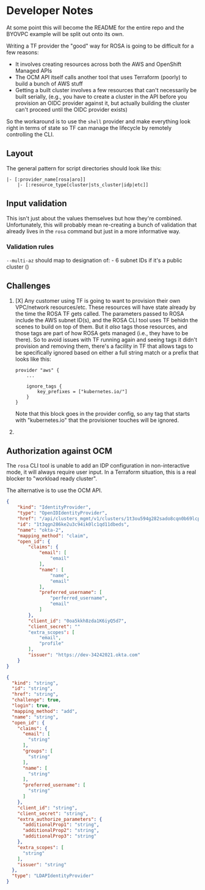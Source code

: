 # Developer Notes

At some point this will become the README for the entire repo and the BYOVPC example will be split out onto its own.

Writing a TF provider the "good" way for ROSA is going to be difficult for a few reasons:

- It involves creating resources across both the AWS and OpenShift Managed APIs
- The OCM API itself calls another tool that uses Terraform (poorly) to build a bunch of AWS stuff
- Getting a built cluster involves a few resources that can't necessarily be built serially, (e.g., you have to create a cluster in the API before you provision an OIDC provider against it, but actually building the cluster can't proceed until the OIDC provider exists)

So the workaround is to use the `shell` provider and make everything look right in terms of state so TF can manage the lifecycle by remotely controlling the CLI.

## Layout

The general pattern for script directories should look like this:

```
|- [:provider_name[rosa|aro]]
    |- [:resource_type[cluster|sts_cluster|idp|etc]]
```

## Input validation

This isn't just about the values themselves but how they're combined. Unfortunately, this will probably mean re-creating a bunch of validation that already lives in the `rosa` command but just in a more informative way.

### Validation rules

`--multi-az` should map to designation of:
    - 6 subnet IDs if it's a public cluster ()
## Challenges

1. [X] Any customer using TF is going to want to provision their own VPC/network resources/etc. These resources will have state already by the time the ROSA TF gets called. The parameters passed to ROSA include the AWS subnet ID(s), and the ROSA CLI tool uses TF behidn the scenes to build on top of them. But it *also* tags those resources, and those tags are part of how ROSA gets managed (i.e., they have to be there). So to avoid issues with TF running again and seeing tags it didn't provision and removing them, there's a facility in TF that allows tags to be specifically ignored based on either a full string match or a prefix that looks like this:

    ```hcl
    provider "aws" {
        ...

        ignore_tags {
            key_prefixes = ["kubernetes.io/"]
        }
    }
    ```

    Note that this block goes in the provider config, so any tag that starts with "kubernetes.io" that the provisioner touches will be ignored.

1. 


## Authorization against OCM

The `rosa` CLI tool is unable to add an IDP configuration in non-interactive mode, it will always require user input. In a Terraform situation, this is a real blocker to "workload ready cluster".

The alternative is to use the OCM API.

```json
{
    "kind": "IdentityProvider",
    "type": "OpenIDIdentityProvider",
    "href": "/api/clusters_mgmt/v1/clusters/1t3ou594g282sado8cqn0b69lcpabkoe/identity_providers/1t3qgn286ke2u3c94ik0lc1qd11dbeds",
    "id": "1t3qgn286ke2u3c94ik0lc1qd11dbeds",
    "name": "okta-2",
    "mapping_method": "claim",
    "open_id": {
        "claims": {
            "email": [
                "email"
            ],
            "name": [
                "name",
                "email"
            ],
            "preferred_username": [
                "perferred_username",
                "email"
            ]
        },
        "client_id": "0oa5kkh8zda1K6iyQ5d7",
        "client_secret": ""
        "extra_scopes": [
            "email",
            "profile"
        ],
        "issuer": "https://dev-34242021.okta.com"
    }
}
```

```json
{
  "kind": "string",
  "id": "string",
  "href": "string",
  "challenge": true,
  "login": true,
  "mapping_method": "add",
  "name": "string",
  "open_id": {
    "claims": {
      "email": [
        "string"
      ],
      "groups": [
        "string"
      ],
      "name": [
        "string"
      ],
      "preferred_username": [
        "string"
      ]
    },
    "client_id": "string",
    "client_secret": "string",
    "extra_authorize_parameters": {
      "additionalProp1": "string",
      "additionalProp2": "string",
      "additionalProp3": "string"
    },
    "extra_scopes": [
      "string"
    ],
    "issuer": "string"
  },
  "type": "LDAPIdentityProvider"
}